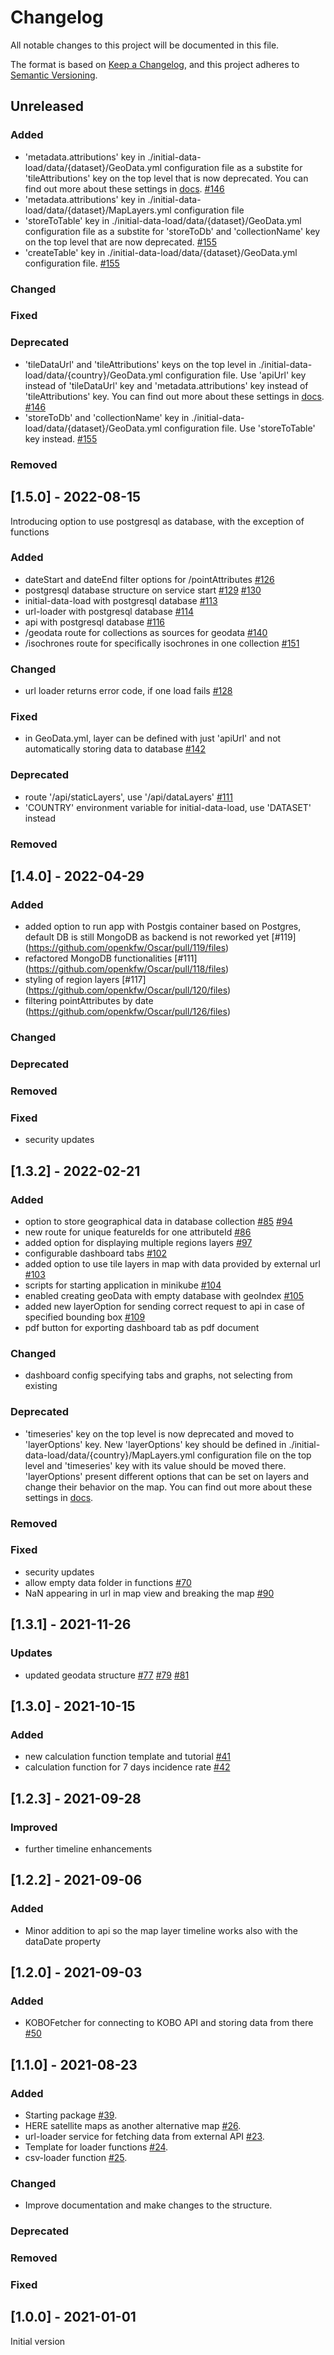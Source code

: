 # Changelog

All notable changes to this project will be documented in this file.

The format is based on [Keep a Changelog](https://keepachangelog.com/en/1.0.0/),
and this project adheres to [Semantic Versioning](https://semver.org/spec/v2.0.0.html).

## Unreleased

### Added
- 'metadata.attributions' key in ./initial-data-load/data/{dataset}/GeoData.yml configuration file as a substite for 'tileAttributions' key on the top level that is now deprecated. You can find out more about these settings in [docs](./doc/data-structures/config-files.md#geoData.yml). [#146](https://github.com/openkfw/Oscar/pull/146/files)
- 'metadata.attributions' key in ./initial-data-load/data/{dataset}/MapLayers.yml configuration file
- 'storeToTable' key in ./initial-data-load/data/{dataset}/GeoData.yml configuration file as a substite for 'storeToDb' and 'collectionName' key on the top level that are now deprecated. [#155](https://github.com/openkfw/Oscar/pull/155)
- 'createTable' key in ./initial-data-load/data/{dataset}/GeoData.yml configuration file. [#155](https://github.com/openkfw/Oscar/pull/155)

### Changed

### Fixed

### Deprecated
- 'tileDataUrl' and 'tileAttributions' keys on the top level in ./initial-data-load/data/{country}/GeoData.yml configuration file. Use 'apiUrl' key instead of 'tileDataUrl' key and 'metadata.attributions' key instead of 'tileAttributions' key. You can find out more about these settings in [docs](./doc/data-structures/config-files.md#geoData.yml). [#146](https://github.com/openkfw/Oscar/pull/146/files)
- 'storeToDb' and 'collectionName' key in ./initial-data-load/data/{dataset}/GeoData.yml configuration file. Use 'storeToTable' key instead. [#155](https://github.com/openkfw/Oscar/pull/155)

### Removed

## [1.5.0] - 2022-08-15

Introducing option to use postgresql as database, with the exception of functions

### Added

- dateStart and dateEnd filter options for /pointAttributes [#126](https://github.com/openkfw/Oscar/pull/126)
- postgresql database structure on service start [#129](https://github.com/openkfw/Oscar/issues/129) [#130](https://github.com/openkfw/Oscar/pull/130)
- initial-data-load with postgresql database [#113](https://github.com/openkfw/Oscar/issues/113)
- url-loader with postgresql database [#114](https://github.com/openkfw/Oscar/issues/114)
- api with postgresql database [#116](https://github.com/openkfw/Oscar/issues/116)
- /geodata route for collections as sources for geodata [#140](https://github.com/openkfw/Oscar/issues/140)
- /isochrones route for specifically isochrones in one collection [#151](https://github.com/openkfw/Oscar/pull/151)

### Changed

- url loader returns error code, if one load fails [#128](https://github.com/openkfw/Oscar/pull/128)

### Fixed

- in GeoData.yml, layer can be defined with just 'apiUrl' and not automatically storing data to database [#142](https://github.com/openkfw/Oscar/pull/142)

### Deprecated

- route '/api/staticLayers', use '/api/dataLayers' [#111](https://github.com/openkfw/Oscar/issues/111)
- 'COUNTRY' environment variable for initial-data-load, use 'DATASET' instead

### Removed

## [1.4.0] - 2022-04-29

### Added

- added option to run app with Postgis container based on Postgres, default DB is still MongoDB as backend is not reworked yet [#119]  (https://github.com/openkfw/Oscar/pull/119/files)
- refactored MongoDB functionalities [#111] (https://github.com/openkfw/Oscar/pull/118/files)
- styling of region layers [#117] (https://github.com/openkfw/Oscar/pull/120/files)
- filtering pointAttributes by date (https://github.com/openkfw/Oscar/pull/126/files)

### Changed

### Deprecated

### Removed

### Fixed

- security updates


## [1.3.2] - 2022-02-21

### Added

- option to store geographical data in database collection [#85](https://github.com/openkfw/Oscar/issues/85) [#94](https://github.com/openkfw/Oscar/pull/94)
- new route for unique featureIds for one attributeId [#86](https://github.com/openkfw/Oscar/pull/86/files)
- added option for displaying multiple regions layers [#97](https://github.com/openkfw/Oscar/pull/97)
- configurable dashboard tabs [#102](https://github.com/openkfw/Oscar/pull/102)
- added option to use tile layers in map with data provided by external url [#103](https://github.com/openkfw/Oscar/pull/103/files)
- scripts for starting application in minikube [#104](https://github.com/openkfw/Oscar/pull/104)
- enabled creating geoData with empty database with geoIndex [#105](https://github.com/openkfw/Oscar/pull/105)
- added new layerOption for sending correct request to api in case of specified bounding box [#109](https://github.com/openkfw/Oscar/pull/109)
- pdf button for exporting dashboard tab as pdf document

### Changed

- dashboard config specifying tabs and graphs, not selecting from existing

### Deprecated

- 'timeseries' key on the top level is now deprecated and moved to 'layerOptions' key. New 'layerOptions' key should be defined in ./initial-data-load/data/{country}/MapLayers.yml configuration file on the top level and 'timeseries' key with its value should be moved there. 'layerOptions' present different options that can be set on layers and change their behavior on the map. You can find out more about these settings in [docs](./doc/data-structures/config-files.md#Attributes-explained).

### Removed

### Fixed

- security updates
- allow empty data folder in functions [#70](https://github.com/openkfw/Oscar/issues/70)
- NaN appearing in url in map view and breaking the map [#90](https://github.com/openkfw/Oscar/pull/90)

## [1.3.1] - 2021-11-26

### Updates

- updated geodata structure [#77](https://github.com/openkfw/Oscar/pull/77) [#79](https://github.com/openkfw/Oscar/pull/79) [#81](https://github.com/openkfw/Oscar/pull/81)

## [1.3.0] - 2021-10-15

### Added

- new calculation function template and tutorial [#41](https://github.com/openkfw/Oscar/issues/41)
- calculation function for 7 days incidence rate [#42](https://github.com/openkfw/Oscar/issues/42)

## [1.2.3] - 2021-09-28

### Improved

- further timeline enhancements

## [1.2.2] - 2021-09-06

### Added

- Minor addition to api so the map layer timeline works also with the dataDate property

## [1.2.0] - 2021-09-03

### Added

- KOBOFetcher for connecting to KOBO API and storing data from there [#50](https://github.com/openkfw/Oscar/issues/50)

## [1.1.0] - 2021-08-23

### Added

- Starting package [#39](https://github.com/openkfw/Oscar/pull/39).
- HERE satellite maps as another alternative map [#26](https://github.com/openkfw/Oscar/issues/26).
- url-loader service for fetching data from external API [#23](https://github.com/openkfw/Oscar/issues/23).
- Template for loader functions [#24](https://github.com/openkfw/Oscar/issues/24).
- csv-loader function [#25](https://github.com/openkfw/Oscar/issues/25).

### Changed

- Improve documentation and make changes to the structure.

### Deprecated

### Removed

### Fixed

## [1.0.0] - 2021-01-01

Initial version
